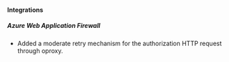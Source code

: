 
#### Integrations

##### Azure Web Application Firewall

- Added a moderate retry mechanism for the authorization HTTP request through oproxy.
